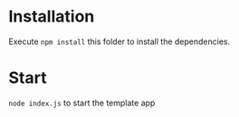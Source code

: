 # Installation

Execute `npm install` this folder to install the dependencies.

# Start

`node index.js` to start the template app